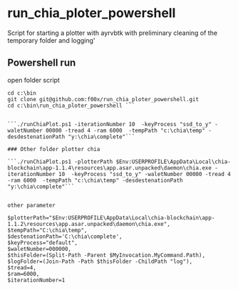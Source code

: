 # run_chia_ploter_powershell
Script for starting a plotter with ayrvbtk with preliminary cleaning of the temporary folder and logging'


## Powershell run 
open folder script

``` 
cd c:\bin
git clone git@github.com:f00x/run_chia_ploter_powershell.git
cd c:\bin\run_chia_ploter_powershell ```


```./runChiaPlot.ps1 -iterationNumber 10  -keyProcess "ssd_to_y" -waletNumber 00000 -tread 4 -ram 6000  -tempPath "c:\chia\temp" -desdestenationPath "y:\chia\complete"```

### Other folder plotter chia

```./runChiaPlot.ps1 -plotterPath $Env:USERPROFILE\AppData\Local\chia-blockchain\app-1.1.4\resources\app.asar.unpacked\daemon\chia.exe -iterationNumber 10  -keyProcess "ssd_to_y" -waletNumber 00000 -tread 4 -ram 6000  -tempPath "c:\chia\temp" -desdestenationPath "y:\chia\complete"```


other parameter

```
    $plotterPath="$Env:USERPROFILE\AppData\Local\chia-blockchain\app-1.1.2\resources\app.asar.unpacked\daemon\chia.exe",
    $tempPath="C:\chia\temp",
    $destenationPath='C:\chia\complete',
    $keyProcess="default",
    $waletNumber=000000,
    $thisFolder=(Split-Path -Parent $MyInvocation.MyCommand.Path),
    $logFolder=(Join-Path -Path $thisFolder -ChildPath "log"),
    $tread=4,
    $ram=6000,
    $iterationNumber=1  
```
